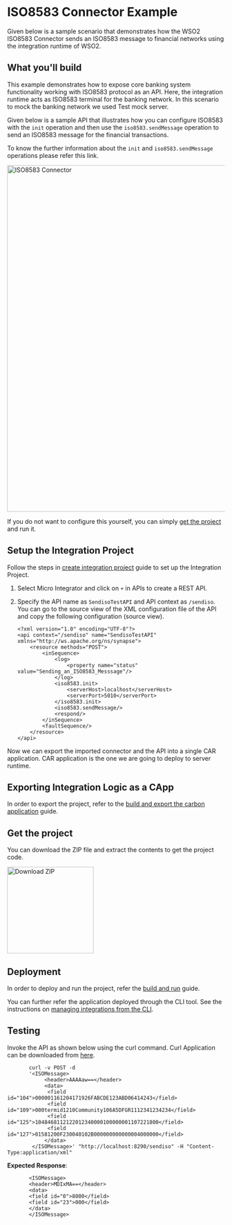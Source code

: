 # ISO8583 Connector Example

Given below is a sample scenario that demonstrates how the WSO2 ISO8583 Connector sends an ISO8583 message to financial networks using the integration runtime of WSO2.

## What you'll build

This example demonstrates how to expose core banking system functionality working with ISO8583 protocol as an API. Here, the integration runtime acts as ISO8583 terminal for the banking network. In this scenario to mock the banking network we used Test mock server.

Given below is a sample API that illustrates how you can configure ISO8583 with the `init` operation and then use the `iso8583.sendMessage` operation to send an ISO8583 message for the financial transactions.

To know the further information about the  `init` and `iso8583.sendMessage` operations please refer this link.

<img src="{{base_path}}/assets/img/integrate/connectors/iso8583-connector.png" title="ISO8583 Connector" width="800" alt="ISO8583 Connector"/>

If you do not want to configure this yourself, you can simply [get the project](#get-the-project) and run it.

## Setup the Integration Project

Follow the steps in [create integration project]({{base_path}}/develop/create-integration-project/) guide to set up the Integration Project. 

1. Select Micro Integrator and click on `+` in APIs to create a REST API.

2. Specify the API name as `SendisoTestAPI` and API context as `/sendiso`. You can go to the source view of the XML configuration file of the API and copy the following configuration (source view).

   ```
   <?xml version="1.0" encoding="UTF-8"?>
   <api context="/sendiso" name="SendisoTestAPI" xmlns="http://ws.apache.org/ns/synapse">
       <resource methods="POST">
           <inSequence>
               <log>
                   <property name="status" value="Sending_an_ISO8583_Messsage"/>
               </log>
               <iso8583.init>
                   <serverHost>localhost</serverHost>
                   <serverPort>5010</serverPort>
               </iso8583.init>
               <iso8583.sendMessage/>
               <respond/>
           </inSequence>
           <faultSequence/>
       </resource>
   </api>
   ```
Now we can export the imported connector and the API into a single CAR application. CAR application is the one we are going to deploy to server runtime. 
   
## Exporting Integration Logic as a CApp
In order to export the project, refer to the [build and export the carbon application]({{base_path}}/develop/deploy-artifacts/#build-and-export-the-carbon-application) guide. 

## Get the project

You can download the ZIP file and extract the contents to get the project code.

<a href="{{base_path}}/assets/attachments/connectors/iso8583-connector.zip">
    <img src="{{base_path}}/assets/img/integrate/connectors/download-zip.png" width="200" alt="Download ZIP">
</a>

## Deployment

In order to deploy and run the project, refer the [build and run]({{base_path}}/develop/deploy-artifacts/#build-and-run) guide.

You can further refer the application deployed through the CLI tool. See the instructions on [managing integrations from the CLI]({{base_path}}/observe-and-manage/managing-integrations-with-apictl).
  
## Testing

Invoke the API as shown below using the curl command. Curl Application can be downloaded from [here](https://curl.haxx.se/download.html).
      
   ```
          curl -v POST -d 
          '<ISOMessage>
               <header>AAAAaw==</header>
               <data>
                <field id="104">000001161204171926FABCDE123ABD06414243</field>
                <field id="109">000termid1210Community106A5DFGR1112341234234</field>
                <field id="125">1048468112122012340000100000001107221800</field>
                <field id="127">01581200F230040102B000000000000004000000</field>
               </data>
           </ISOMessage>' "http://localhost:8290/sendiso" -H "Content-Type:application/xml"
   ```        
**Expected Response**:
   
   ```
          <ISOMessage>
          <header>MDIxMA==</header>
          <data>
          <field id="0">8000</field>
          <field id="23">000</field>
          </data>
          </ISOMessage>  
   ```                           
